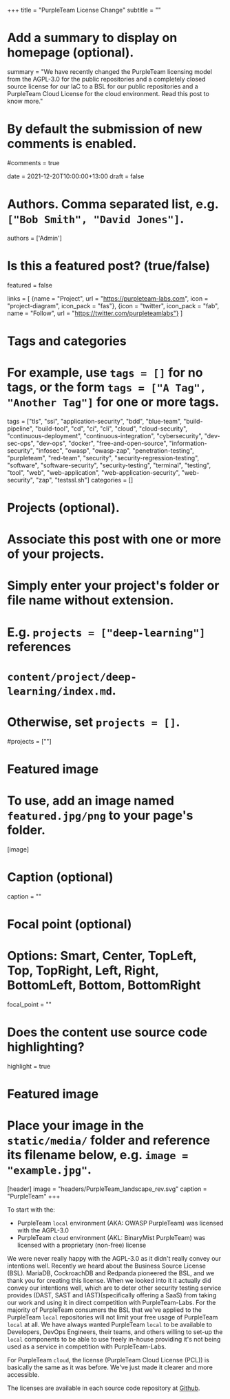 +++
title = "PurpleTeam License Change"
subtitle = ""

# Add a summary to display on homepage (optional).
summary = "We have recently changed the PurpleTeam licensing model from the AGPL-3.0 for the public repositories and a completely closed source license for our IaC to a BSL for our public repositories and a PurpleTeam Cloud License for the cloud environment. Read this post to know more."

# By default the submission of new comments is enabled.
#comments = true

date = 2021-12-20T10:00:00+13:00
draft = false

# Authors. Comma separated list, e.g. `["Bob Smith", "David Jones"]`.
authors = ['Admin']

# Is this a featured post? (true/false)
featured = false

links = [
  {name = "Project", url = "https://purpleteam-labs.com", icon = "project-diagram", icon_pack = "fas"},
  {icon = "twitter", icon_pack = "fab", name = "Follow", url = "https://twitter.com/purpleteamlabs"}
]

# Tags and categories
# For example, use `tags = []` for no tags, or the form `tags = ["A Tag", "Another Tag"]` for one or more tags.
tags = ["tls", "ssl", "application-security", "bdd", "blue-team", "build-pipeline", "build-tool", "cd", "ci", "cli", "cloud", "cloud-security", "continuous-deployment", "continuous-integration", "cybersecurity", "dev-sec-ops", "dev-ops", "docker", "free-and-open-source", "information-security", "infosec", "owasp", "owasp-zap", "penetration-testing", "purpleteam", "red-team", "security", "security-regression-testing", "software", "software-security", "security-testing", "terminal", "testing", "tool", "web", "web-application", "web-application-security", "web-security", "zap", "testssl.sh"]
categories = []

# Projects (optional).
#   Associate this post with one or more of your projects.
#   Simply enter your project's folder or file name without extension.
#   E.g. `projects = ["deep-learning"]` references 
#   `content/project/deep-learning/index.md`.
#   Otherwise, set `projects = []`.
#projects = [""]

# Featured image
# To use, add an image named `featured.jpg/png` to your page's folder. 
[image]
  # Caption (optional)
  caption = ""

  # Focal point (optional)
  # Options: Smart, Center, TopLeft, Top, TopRight, Left, Right, BottomLeft, Bottom, BottomRight
  focal_point = ""

# Does the content use source code highlighting?
highlight = true

# Featured image
# Place your image in the `static/media/` folder and reference its filename below, e.g. `image = "example.jpg"`.
[header]
  image = "headers/PurpleTeam_landscape_rev.svg"
  caption = "PurpleTeam"
+++

To start with the:

* PurpleTeam `local` environment (AKA: OWASP PurpleTeam) was licensed with the AGPL-3.0
* PurpleTeam `cloud` environment (AKL: BinaryMist PurpleTeam) was licensed with a proprietary (non-free) license

We were never really happy with the AGPL-3.0 as it didn't really convey our intentions well. Recently we heard about the Business Source License (BSL). MariaDB, CockroachDB and Redpanda pioneered the BSL, and we thank you for creating this license. When we looked into it it actually did convey our intentions well, which are to deter other security testing service provides (DAST, SAST and IAST)(specifically offering a SaaS) from taking our work and using it in direct competition with PurpleTeam-Labs.
For the majority of PurpleTeam consumers the BSL that we've applied to the PurpleTeam `local` repositories will not limit your free usage of PurpleTeam `local` at all. We have always wanted PurpleTeam `local` to be available to Developers, DevOps Engineers, their teams, and others willing to set-up the `local` components to be able to use freely in-house providing it's not being used as a service in competition with PurpleTeam-Labs. 

For PurpleTeam `cloud`, the license (PurpleTeam Cloud License (PCL)) is basically the same as it was before. We've just made it clearer and more accessible.

The licenses are available in each source code repository at [Github](https://github.com/purpleteam-labs).